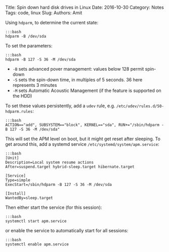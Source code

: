 Title: Spin down hard disk drives in Linux
Date: 2016-10-30
Category: Notes
Tags: code, linux
Slug: 
Authors: Amit

Using `hdparm`, to determine the current state: 

    :::bash
    hdparm -B /dev/sda

To set the parameters: 

    :::bash
    hdparm -B 127 -S 36 -M /dev/sda
    
* `-B` sets advanced pover management: values below 128 permit spin-down
* `-S` sets the spin-down time, in multiples of 5 seconds. 36 here represents 3 minutes
* `-M` sets Automatic Acoustic Management (if the feature is supported on the HDD)

To set these values persistently, add a `udev` rule, e.g. `/etc/udev/rules.d/50-hdparm.rules`:

    :::bash
    ACTION=="add", SUBSYSTEM=="block", KERNEL=="sda", RUN+="/sbin/hdparm -B 127 -S 36 -M /dev/sda"

This will set the APM level on boot, but it might get reset after sleeping. To get around this, add a systemd service `/etc/systemd/system/apm.service`:

    :::bash
    [Unit]
    Description=Local system resume actions
    After=suspend.target hybrid-sleep.target hibernate.target

    [Service]
    Type=simple
    ExecStart=/sbin/hdparm -B 127 -S 36 -M /dev/sda

    [Install]
    WantedBy=sleep.target

Then either start the service (for this session):

    :::bash
    systemctl start apm.service

or enable the service to automatically start for all sessions:

    :::bash
    systemctl enable apm.service
